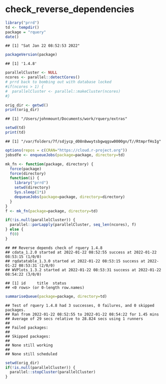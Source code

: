 check\_reverse\_dependencies
================

``` r
library("prrd")
td <- tempdir()
package = "rquery"
date()
```

    ## [1] "Sat Jan 22 08:52:53 2022"

``` r
packageVersion(package)
```

    ## [1] '1.4.8'

``` r
parallelCluster <- NULL
ncores <- parallel::detectCores()
# prrd back to bombing out with database locked
#if(ncores > 1) {
#  parallelCluster <- parallel::makeCluster(ncores)
#}

orig_dir <- getwd()
print(orig_dir)
```

    ## [1] "/Users/johnmount/Documents/work/rquery/extras"

``` r
setwd(td)
print(td)
```

    ## [1] "/var/folders/7f/sdjycp_d08n8wwytsbgwqgsw0000gn/T//RtmprfHsIg"

``` r
options(repos = c(CRAN="https://cloud.r-project.org"))
jobsdfe <- enqueueJobs(package=package, directory=td)

mk_fn <- function(package, directory) {
  force(package)
  force(directory)
  function(i) {
    library("prrd")
    setwd(directory)
    Sys.sleep(1*i)
    dequeueJobs(package=package, directory=directory)
  }
}
f <- mk_fn(package=package, directory=td)

if(!is.null(parallelCluster)) {
  parallel::parLapply(parallelCluster, seq_len(ncores), f)
} else {
  f(0)
}
```

    ## ## Reverse depends check of rquery 1.4.8 
    ## cdata_1.2.0 started at 2022-01-22 08:52:55 success at 2022-01-22 08:53:15 (1/0/0) 
    ## rqdatatable_1.3.0 started at 2022-01-22 08:53:15 success at 2022-01-22 08:53:31 (2/0/0) 
    ## WVPlots_1.3.2 started at 2022-01-22 08:53:31 success at 2022-01-22 08:54:22 (3/0/0)

    ## [1] id     title  status
    ## <0 rows> (or 0-length row.names)

``` r
summariseQueue(package=package, directory=td)
```

    ## Test of rquery 1.4.8 had 3 successes, 0 failures, and 0 skipped packages. 
    ## Ran from 2022-01-22 08:52:55 to 2022-01-22 08:54:22 for 1.45 mins 
    ## Average of 29 secs relative to 28.824 secs using 1 runners
    ## 
    ## Failed packages:   
    ## 
    ## Skipped packages:   
    ## 
    ## None still working
    ## 
    ## None still scheduled

``` r
setwd(orig_dir)
if(!is.null(parallelCluster)) {
  parallel::stopCluster(parallelCluster)
}
```
